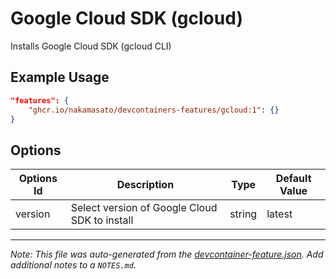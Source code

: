 
# Google Cloud SDK (gcloud)

Installs Google Cloud SDK (gcloud CLI)

## Example Usage

```json
"features": {
    "ghcr.io/nakamasato/devcontainers-features/gcloud:1": {}
}
```

## Options

| Options Id | Description | Type | Default Value |
|-----|-----|-----|-----|
| version | Select version of Google Cloud SDK to install | string | latest |



---

_Note: This file was auto-generated from the [devcontainer-feature.json](https://github.com/nakamasato/devcontainers-features/blob/main/src/gcloud/devcontainer-feature.json).  Add additional notes to a `NOTES.md`._
